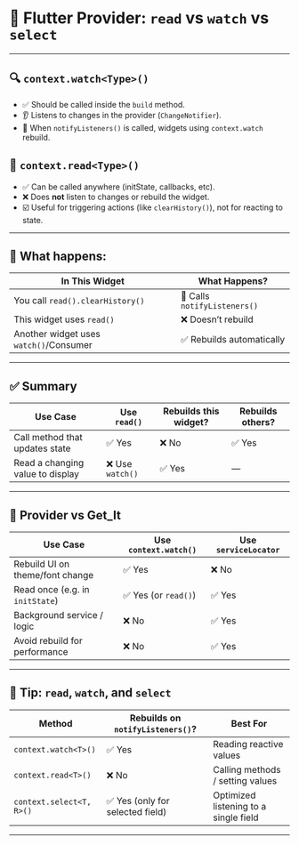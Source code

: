 
# 🧠 Flutter Provider: `read` vs `watch` vs `select`

---

## 🔍 `context.watch<Type>()`
- ✅ Should be called inside the `build` method.
- 👂 Listens to changes in the provider (`ChangeNotifier`).
- 🔄 When `notifyListeners()` is called, widgets using `context.watch` rebuild.

## 🚀 `context.read<Type>()`
- ✅ Can be called anywhere (initState, callbacks, etc).
- ❌ Does **not** listen to changes or rebuild the widget.
- ☑️ Useful for triggering actions (like `clearHistory()`), not for reacting to state.

---

## 🔁 What happens:

| In This Widget                       | What Happens?                          |
|--------------------------------------|----------------------------------------|
| You call `read().clearHistory()`     | 🔄 Calls `notifyListeners()`            |
| This widget uses `read()`            | ❌ Doesn’t rebuild                      |
| Another widget uses `watch()`/Consumer | ✅ Rebuilds automatically             |

---

## ✅ Summary

| Use Case                              | Use `read()` | Rebuilds this widget? | Rebuilds others? |
|--------------------------------------|--------------|------------------------|------------------|
| Call method that updates state       | ✅ Yes        | ❌ No                  | ✅ Yes           |
| Read a changing value to display     | ❌ Use `watch()` | ✅ Yes              | —                |

---

## 🧠 Provider vs Get_It

| Use Case                              | Use `context.watch()` | Use `serviceLocator` |
|--------------------------------------|------------------------|----------------------|
| Rebuild UI on theme/font change      | ✅ Yes                 | ❌ No                |
| Read once (e.g. in `initState`)      | ✅ Yes (or `read()`)   | ✅ Yes               |
| Background service / logic           | ❌ No                  | ✅ Yes               |
| Avoid rebuild for performance        | ❌ No                  | ✅ Yes               |

---

## 🧠 Tip: `read`, `watch`, and `select`

| Method                  | Rebuilds on `notifyListeners()`?         | Best For                            |
|-------------------------|------------------------------------------|-------------------------------------|
| `context.watch<T>()`    | ✅ Yes                                   | Reading reactive values             |
| `context.read<T>()`     | ❌ No                                    | Calling methods / setting values    |
| `context.select<T, R>()`| ✅ Yes (only for selected field)         | Optimized listening to a single field |

---
